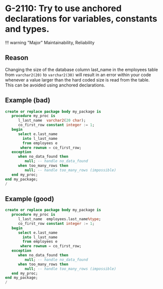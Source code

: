 # G-2110: Try to use anchored declarations for variables, constants and types.

!!! warning "Major"
    Maintainability, Reliability

## Reason

Changing the size of the database column last_name in the employees table from `varchar2(20)` to `varchar2(30)` will result in an error within your code whenever a value larger than the hard coded size is read from the table. This can be avoided using anchored declarations.

## Example (bad)

``` sql
create or replace package body my_package is
   procedure my_proc is
      l_last_name  varchar2(20 char);
      co_first_row constant integer := 1;
   begin
      select e.last_name
        into l_last_name
        from employees e
       where rownum = co_first_row;
   exception
      when no_data_found then
         null; -- handle no_data_found
      when too_many_rows then
         null; -- handle too_many_rows (impossible)
   end my_proc;
end my_package;
/
```

## Example (good)

``` sql
create or replace package body my_package is
   procedure my_proc is
      l_last_name  employees.last_name%type;
      co_first_row constant integer := 1;
   begin
      select e.last_name
        into l_last_name
        from employees e
       where rownum = co_first_row;
   exception
      when no_data_found then
         null; -- handle no_data_found
      when too_many_rows then
         null; -- handle too_many_rows (impossible)
   end my_proc;
end my_package;
/
```